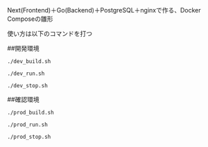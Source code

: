 Next(Frontend)＋Go(Backend)＋PostgreSQL＋nginxで作る、Docker Composeの雛形

使い方は以下のコマンドを打つ

##開発環境
```1回目
./dev_build.sh
```

```2回目以降
./dev_run.sh
```

```停止
./dev_stop.sh
```


##確認環境
```1回目
./prod_build.sh
```

```2回目以降
./prod_run.sh
```

```停止
./prod_stop.sh
```
